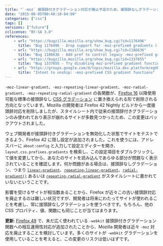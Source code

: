```yaml
---
title: "`-moz` 接頭辞付きグラデーション対応が廃止予定のため、接頭辞なしグラデーションを必ず用意してください"
date: "2015-08-05T00:48:18-04:00"
categories: ["css"]
tags: []
versions: ["future"]
cclicense: "BY-SA 3.0"
references:
    - url: "https://bugzilla.mozilla.org/show_bug.cgi?id=1176496"
      title: "Bug 1176496 - Drop support for -moz-prefixed gradients (-moz-linear-gradient, -moz-radial-gradient)"
    - url: "https://bugzilla.mozilla.org/show_bug.cgi?id=1186636"
      title: "Bug 1186636 - Add pref to control legacy -moz-prefixed gradients"
    - url: "https://bugzilla.mozilla.org/show_bug.cgi?id=1337655"
      title: "Bug 1337655 - Try disabling moz-prefixed gradient functions by default"
    - url: "https://groups.google.com/d/topic/mozilla.dev.platform/egVDMiu86m0/discussion"
      title: "Intent to unship: -moz-prefixed CSS gradient functions"
---
```

`-moz-linear-gradient`、`-moz-repeating-linear-gradient`、`-moz-radial-gradient`、`-moz-repeating-radial-gradient` の各関数が、[Firefox 16](https://developer.mozilla.org/Firefox/Releases/16) 以降使用可能な標準の接頭辞なし [CSS グラデーション](https://developer.mozilla.org/docs/Web/Guide/CSS/Using_CSS_gradients) に置き換えられる形で削除される方向となっています。Mozilla の開発者は Firefox 42 Nightly ビルドから一度接頭辞対応を削除しましたが、スタイルシート内で従来の接頭辞付きグラデーションのみ使われており表示が崩れるサイトが多数見つかったため、この変更はバックアウトされました。

ウェブ開発者が接頭辞付きグラデーションを無効化した状態でサイトをテストできるよう、Firefox 42 に隠し設定が追加されました。これを使うには、アドレスバーに `about:config` と入力して設定エディターを開き、`layout.css.prefixes.gradients` を検索し、この設定項目をダブルクリックして値を変更してから、あなたのサイトを読み込んであらゆる部分が問題なく表示されていることを確認します。何か問題がある場合は、接頭辞なしグラデーション、つまり [`linear-gradient`](https://developer.mozilla.org/docs/Web/CSS/linear-gradient)、[`repeating-linear-gradient`](https://developer.mozilla.org/docs/Web/CSS/repeating-linear-gradient)、[`radial-gradient()`](https://developer.mozilla.org/docs/Web/CSS/radial-gradient) あるいは [`repeating-radial-gradient`](https://developer.mozilla.org/docs/Web/CSS/repeating-radial-gradient) がスタイルシートに書かれていないということです。

影響を受けるサイトが相当数あることから、Firefox が近々この古い接頭辞対応を廃止するのは難しい状況ですが、開発者は将来にわたってサイトが使われることを考慮し、常に接頭辞なしグラデーションを使うべきです。もちろん、他の CSS プロパティ、値、関数にも同じことが当てはまります。

**更新**: [Firefox 49](https://hacks.mozilla.org/2016/09/firefox-49-fixes-sites-designed-with-webkit-in-mind-and-more/) で、未だ広く使われている `-webkit` 接頭辞付きグラデーション関数への相互運用性対応が追加されたことから、Mozilla 開発者は近々 `-moz` 対応を廃止することを検討しています。多くのサイトが `-webkit` グラデーションを使用していることを考えると、この変更のリスクは低いはずです。

